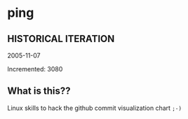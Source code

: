# ping

## HISTORICAL ITERATION
2005-11-07

Incremented: 3080

## What is this?? 
Linux skills to hack the github commit visualization chart `;-)`
